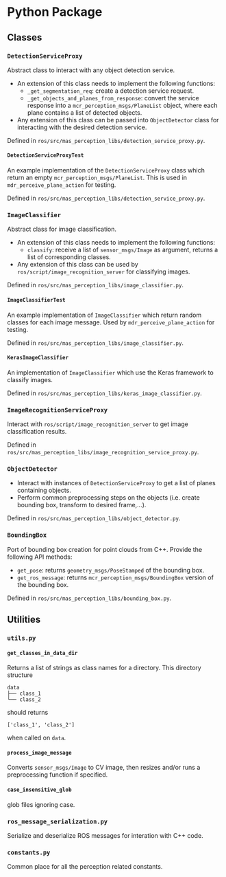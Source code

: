 # Python Package

## Classes

### `DetectionServiceProxy`
Abstract class to interact with any object detection service.
* An extension of this class needs to implement the following functions:
    - `_get_segmentation_req`: create a detection service request.
    - `_get_objects_and_planes_from_response`: convert the service response into a
    `mcr_perception_msgs/PlaneList` object, where each plane contains a list of detected objects.
* Any extension of this class can be passed into `ObjectDetector` class for interacting with the
desired detection service.

Defined in `ros/src/mas_perception_libs/detection_service_proxy.py`.

#### `DetectionServiceProxyTest`
An example implementation of the `DetectionServiceProxy` class which return an empty
`mcr_perception_msgs/PlaneList`. This is used in `mdr_perceive_plane_action` for testing.

Defined in `ros/src/mas_perception_libs/detection_service_proxy.py`.

### `ImageClassifier`
Abstract class for image classification.
* An extension of this class needs to implement the following functions:
    - `classify`: receive a list of `sensor_msgs/Image` as argument, returns a list of corresponding
    classes.
* Any extension of this class can be used by `ros/script/image_recognition_server` for classifying
images.

Defined in `ros/src/mas_perception_libs/image_classifier.py`.

#### `ImageClassifierTest`
An example implementation of `ImageClassifier` which return random classes for each image message.
Used by `mdr_perceive_plane_action` for testing.

Defined in `ros/src/mas_perception_libs/image_classifier.py`.

#### `KerasImageClassifier`
An implementation of  `ImageClassifier` which use the Keras framework to classify images.

Defined in `ros/src/mas_perception_libs/keras_image_classifier.py`.

### `ImageRecognitionServiceProxy`
Interact with `ros/script/image_recognition_server` to get image classification results.

Defined in `ros/src/mas_perception_libs/image_recognition_service_proxy.py`.

### `ObjectDetector`
* Interact with instances of `DetectionServiceProxy` to get a list of planes containing objects.
* Perform common preprocessing steps on the objects (i.e. create bounding box, transform to desired
frame,...).

Defined in `ros/src/mas_perception_libs/object_detector.py`.

### `BoundingBox`
Port of bounding box creation for point clouds from C++. Provide the following API methods:
* `get_pose`: returns `geometry_msgs/PoseStamped` of the bounding box.
* `get_ros_message`: returns `mcr_perception_msgs/BoundingBox` version of the bounding box.

Defined in `ros/src/mas_perception_libs/bounding_box.py`.

## Utilities
### `utils.py`
#### `get_classes_in_data_dir`
Returns a list of strings as class names for a directory. This
directory structure
```
data
├── class_1
└── class_2
```
should returns
```
['class_1', 'class_2']
```
when called on `data`.
#### `process_image_message`
Converts `sensor_msgs/Image` to CV image, then resizes and/or runs a preprocessing function
if specified.

#### `case_insensitive_glob`
glob files ignoring case.

### `ros_message_serialization.py`
Serialize and deserialize ROS messages for interation with C++ code.

### `constants.py`
Common place for all the perception related constants.
